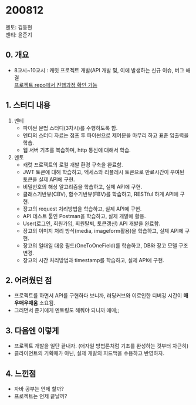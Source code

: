 # 200812

멘토: 김동현  
멘티: 윤준기

## 0. 개요

- 8교시~10교시 : 캐럿 프로젝트 개발(API 개발 및, 이에 발생하는 신규 이슈, 버그 해결  
[프로젝트 repo에서 진행과정 확인 가능](https://github.com/GRAM-DSM/Carat-BackEnd/tree/master/KimDongHyeon/carat_project)

## 1. 스터디 내용
1. 멘티  
    - 파이썬 문법 스터디(3차시)를 수행하도록 함.
    - 멘티의 스터디 자료는 점프 투 파이썬으로 제어문을 마무리 하고 표준 입출력을 학습. 
    - 웹 서버 기초를 복습하며, http 통신에 대해서 학습.  
2. 멘토
    - 캐럿 프로젝트의 로컬 개발 환경 구축을 완료함.
    - JWT 토큰에 대해 학습하고, 엑세스와 리플레시 토큰으로 만료시간이 부여된 토큰을 실제 API에 구현.
    - 비밀번호의 해싱 알고리즘을 학습하고, 실제 API에 구현.
    - 클래스기반뷰(CBV), 함수기반뷰(FBV)를 학습하고, RESTful 하게 API에 구현.
    - 장고의 request 처리방법을 학습하고, 실제 API에 구현.
    - API 테스트 툴인 Postman을 학습하고, 실제 개발에 활용.
    - User(로그인, 회원가입, 회원탈퇴, 토큰갱신) API 개발을 완료함.
    - 장고의 이미지 처리 방식(media, imageform활용)을 학습하고, 실제 API에 구현.
    - 장고의 일대일 대응 필드(OneToOneField)를 학습하고, DB와 장고 모델 구조 변경.
    - 장고의 시간 처리방법과 timestamp를 학습하고, 실제 API에 구현.

## 2. 어려웠던 점
- 프로젝트를 하면서 API를 구현하다 보니까, 러딩커브와 이로인한 디버깅 시간이 **매우매우매움** 소요됨.
- 그러면서 준기에게 멘토링도 해줘야 되니까 애매;;

## 3. 다음엔 이렇게
- 프로젝트 개발을 일단 끝내자. (애자일 방법론처럼 기초를 완성하는 것부터 차근히)
- 클라이언트의 기획때가 아닌, 실제 개발의 피드백을 수용하고 반영하자.

## 4. 느낀점
- 자바 공부는 언제 할까?
- 프로젝트는 언제 끝날까?
